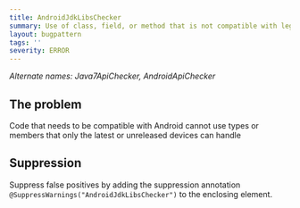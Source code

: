 ```yaml
---
title: AndroidJdkLibsChecker
summary: Use of class, field, or method that is not compatible with legacy Android devices
layout: bugpattern
tags: ''
severity: ERROR
---
```


<!--
*** AUTO-GENERATED, DO NOT MODIFY ***
To make changes, edit the @BugPattern annotation or the explanation in docs/bugpattern.
-->

_Alternate names: Java7ApiChecker, AndroidApiChecker_

## The problem
Code that needs to be compatible with Android cannot use types or members that only the latest or unreleased devices can handle

## Suppression
Suppress false positives by adding the suppression annotation `@SuppressWarnings("AndroidJdkLibsChecker")` to the enclosing element.
